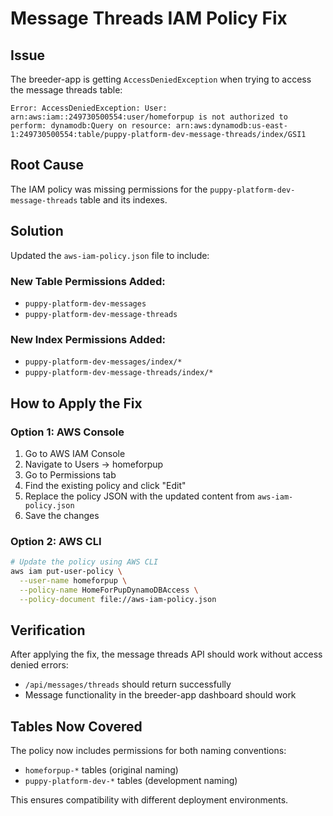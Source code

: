 # Message Threads IAM Policy Fix

## Issue
The breeder-app is getting `AccessDeniedException` when trying to access the message threads table:

```
Error: AccessDeniedException: User: arn:aws:iam::249730500554:user/homeforpup is not authorized to perform: dynamodb:Query on resource: arn:aws:dynamodb:us-east-1:249730500554:table/puppy-platform-dev-message-threads/index/GSI1
```

## Root Cause
The IAM policy was missing permissions for the `puppy-platform-dev-message-threads` table and its indexes.

## Solution
Updated the `aws-iam-policy.json` file to include:

### New Table Permissions Added:
- `puppy-platform-dev-messages`
- `puppy-platform-dev-message-threads`

### New Index Permissions Added:
- `puppy-platform-dev-messages/index/*`
- `puppy-platform-dev-message-threads/index/*`

## How to Apply the Fix

### Option 1: AWS Console
1. Go to AWS IAM Console
2. Navigate to Users → homeforpup
3. Go to Permissions tab
4. Find the existing policy and click "Edit"
5. Replace the policy JSON with the updated content from `aws-iam-policy.json`
6. Save the changes

### Option 2: AWS CLI
```bash
# Update the policy using AWS CLI
aws iam put-user-policy \
  --user-name homeforpup \
  --policy-name HomeForPupDynamoDBAccess \
  --policy-document file://aws-iam-policy.json
```

## Verification
After applying the fix, the message threads API should work without access denied errors:
- `/api/messages/threads` should return successfully
- Message functionality in the breeder-app dashboard should work

## Tables Now Covered
The policy now includes permissions for both naming conventions:
- `homeforpup-*` tables (original naming)
- `puppy-platform-dev-*` tables (development naming)

This ensures compatibility with different deployment environments.
